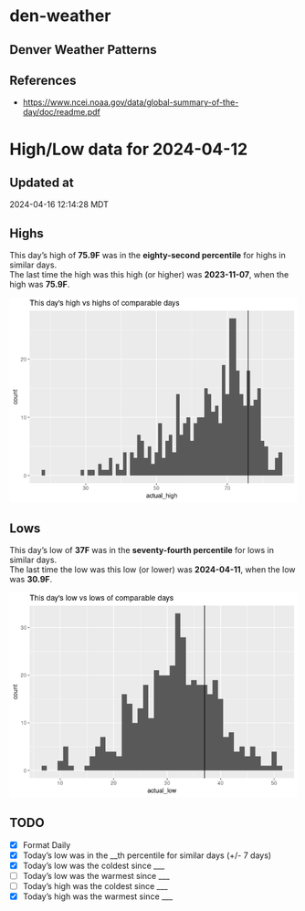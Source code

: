 # den-weather


## Denver Weather Patterns

## References

- <https://www.ncei.noaa.gov/data/global-summary-of-the-day/doc/readme.pdf>

# High/Low data for 2024-04-12

## Updated at

2024-04-16 12:14:28 MDT

## Highs

This day’s high of **75.9F** was in the **eighty-second percentile** for
highs in similar days.  
The last time the high was this high (or higher) was **2023-11-07**,
when the high was **75.9F**.

![](readme_files/figure-commonmark/unnamed-chunk-4-1.png)

## Lows

This day’s low of **37F** was in the **seventy-fourth percentile** for
lows in similar days.  
The last time the low was this low (or lower) was **2024-04-11**, when
the low was **30.9F**.

![](readme_files/figure-commonmark/unnamed-chunk-6-1.png)

## TODO

- [x] Format Daily
- [x] Today’s low was in the \_\_th percentile for similar days (+/- 7
  days)
- [x] Today’s low was the coldest since \_\_\_
- [ ] Today’s low was the warmest since \_\_\_
- [ ] Today’s high was the coldest since \_\_\_
- [x] Today’s high was the warmest since \_\_\_
